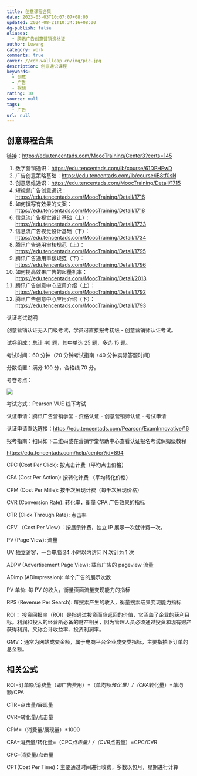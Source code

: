 ```yaml
---
title: 创意课程合集
date: 2023-05-03T10:07:07+08:00
updated: 2024-08-21T10:34:16+08:00
dg-publish: false
aliases:
  - 腾讯广告创意营销资格证
author: Luwang
category: work
comments: true
cover: //cdn.wallleap.cn/img/pic.jpg
description: 创意通识课程
keywords:
  - 创意
  - 广告
  - 视频
rating: 10
source: null
tags:
  - 广告
url: null
---
```


## 创意课程合集

链接：<https://edu.tencentads.com/MoocTraining/Center3?certs=145>

1. 数字营销通识：<https://edu.tencentads.com/lb/course/61DPHFwD>
2. 广告创意策略基础：<https://edu.tencentads.com/lb/course/iB8tf0sN>
3. 创意思维通识：<https://edu.tencentads.com/MoocTraining/Detail/1715>
4. 短视频广告创意通识：<https://edu.tencentads.com/MoocTraining/Detail/1716>
5. 如何撰写有效果的文案：<https://edu.tencentads.com/MoocTraining/Detail/1718>
6. 信息流广告视觉设计基础（上）：<https://edu.tencentads.com/MoocTraining/Detail/1733>
7. 信息流广告视觉设计基础（下）：<https://edu.tencentads.com/MoocTraining/Detail/1734>
8. 腾讯广告通用审核规范（上）：<https://edu.tencentads.com/MoocTraining/Detail/1795>
9. 腾讯广告通用审核规范（下）：<https://edu.tencentads.com/MoocTraining/Detail/1796>
10. 如何提高效果广告的起量机率：<https://edu.tencentads.com/MoocTraining/Detail/2013>
11. 腾讯广告创意中心应用介绍（上）：<https://edu.tencentads.com/MoocTraining/Detail/1792>
12. 腾讯广告创意中心应用介绍（下）：<https://edu.tencentads.com/MoocTraining/Detail/1793>

认证考试说明

创意营销认证无入门级考试，学员可直接报考初级 - 创意营销师认证考试。

试卷组成：总计 40 题，其中单选 25 题，多选 15 题。

考试时间：60 分钟（20 分钟考试指南 +40 分钟实际答题时间）

分数设置：满分 100 分，合格线 70 分。

考卷考点：

![](https://cdn.wallleap.cn/img/pic/illustrtion/202211101502065.png)

考试方式：Pearson VUE 线下考试

认证申请：腾讯广告营销学堂 - 资格认证 - 创意营销师认证 - 考试申请

认证申请直达链接：<https://edu.tencentads.com/Pearson/ExamInnovative/16>

报考指南：扫码如下二维码或在营销学堂帮助中心查看认证报名考试保姆级教程

<https://edu.tencentads.com/help/center?id=894>

CPC (Cost Per Click): 按点击计费（平均点击价格）

CPA (Cost Per Action): 按转化计费 （平均转化价格）

CPM (Cost Per Mille): 按千次展现计费（每千次展现价格）

CVR (Conversion Rate): 转化率，衡量 CPA 广告效果的指标

CTR (Click Through Rate): 点击率

CPV （Cost Per View）：按展示计费，独立 IP 展示一次就计费一次。

PV (Page View): 流量

UV 独立访客，一台电脑 24 小时以内访问 N 次计为 1 次

ADPV (Advertisement Page View): 载有广告的 pageview 流量

ADimp (ADimpression): 单个广告的展示次数

PV 单价: 每 PV 的收入，衡量页面流量变现能力的指标

RPS (Revenue Per Search): 每搜索产生的收入，衡量搜索结果变现能力指标

ROI： 投资回报率（ROI）是指通过投资而应返回的价值，它涵盖了企业的获利目标。利润和投入的经营所必备的财产相关，因为管理人员必须通过投资和现有财产获得利润。又称会计收益率、投资利润率。

GMV：通常为网站成交金额，属于电商平台企业成交类指标，主要指拍下订单的总金额。

## 相关公式

ROI=订单额/消费量（即广告费用）=（单均额*转化量）/（CPA*转化量）=单均额/CPA

CTR=点击量/展现量

CVR=转化量/点击量

CPM=（消费量/展现量）*1000

CPA=消费量/转化量=（CPC*点击量）/（CVR*点击量）=CPC/CVR

CPC=消费量/点击量

CPT(Cost Per Time)：主要通过时间进行收费，多数以包月，星期进行计算
